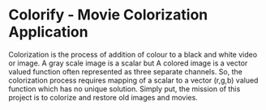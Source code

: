 # Colorify - Movie Colorization Application
Colorization is the process of addition of colour to a black and white video or image. A gray scale image is a scalar but A colored image is a vector valued function often represented as three separate channels. So, the colorization process requires mapping of a scalar to a vector (r,g,b) valued function which has no unique solution.
Simply put, the mission of this project is to colorize and restore old images and movies.
